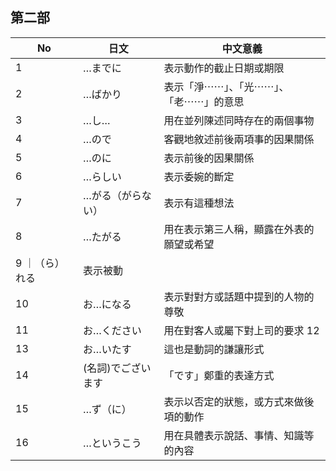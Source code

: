 ## 第二部

No | 日文 | 中文意義
---|-----|---------
1 | …までに | 表示動作的截止日期或期限
2 | …ばかり | 表示「淨⋯⋯」、「光⋯⋯」、「老⋯⋯」的意思
3 | …し… | 用在並列陳述同時存在的兩個事物
4 | …ので | 客觀地敘述前後兩項事的因果關係 
5 | …のに | 表示前後的因果關係
6 | …らしい | 表示委婉的斷定
7 | …がる（がらない）| 表示有這種想法
8 | …たがる | 用在表示第三人稱，顯露在外表的願望或希望
9 ｜（ら）れる | 表示被動
10 | お…になる | 表示對對方或話題中提到的人物的尊敬
11 | お…ください | 用在對客人或屬下對上司的要求 12 | お…する | 動詞的謙讓形式
13 | お…いたす | 這也是動詞的謙讓形式
14 | (名詞)でございます | 「です」鄭重的表達方式
15 | …ず（に） | 表示以否定的狀態，或方式來做後項的動作
16 | …というこう | 用在具體表示說話、事情、知識等的內容
